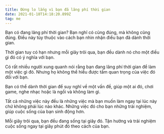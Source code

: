 ```yaml
---
title: Đừng lo lắng vì bạn đã lãng phí thời gian
date: 2021-01-18T14:18:20.899Z
tag: me
---
```

Bạn có đang lãng phí thời gian? Bạn nghĩ có cũng đúng, mà không cũng đúng. Điều này tùy thuộc vào cách bạn nhìn nhận điều bạn đã dành thời gian.

Thời gian tuy có hạn nhưng mỗi giây trôi qua, bạn đều dành nó cho một điều gì đó có ý nghĩa với bạn. 

Có rất nhiều người xung quanh nói rằng bạn đang lãng phí thời gian để làm một việc gì đó. Nhưng họ không thể hiểu được tầm quan trọng của việc đó đối với bạn. 

Bạn có thể dành thời gian để suy nghĩ về một vấn đề, giúp một ai đó, chơi game, nghe nhạc hoặc là ngồi và không làm gì. 

Tất cả những việc này đều là những việc mà bạn muốn làm ngay tại lúc này chứ không phải lúc nào khác. Những việc đó cho bạn những trải nghiệm, giúp cuộc sống của bạn sinh động hơn. 

Mỗi giây trôi qua, bạn đều đang sống tại giây đó. Tận hưởng và trải nghiệm cuộc sống ngay tại giây phút đó theo cách của bạn.